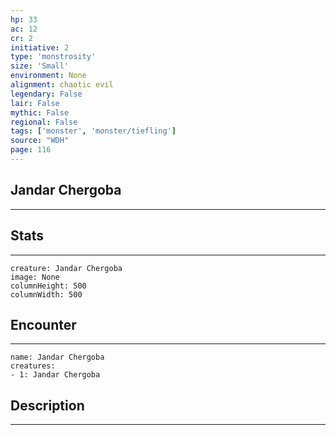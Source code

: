 ```yaml
---
hp: 33
ac: 12
cr: 2
initiative: 2
type: 'monstrosity'    
size: 'Small'
environment: None
alignment: chaotic evil
legendary: False
lair: False
mythic: False
regional: False
tags: ['monster', 'monster/tiefling']
source: "WDH"
page: 116
---
```


## Jandar Chergoba
---



## Stats
---

```statblock
creature: Jandar Chergoba
image: None
columnHeight: 500
columnWidth: 500
```

## Encounter
---

```encounter-table
name: Jandar Chergoba
creatures:
- 1: Jandar Chergoba
```

## Description
---




